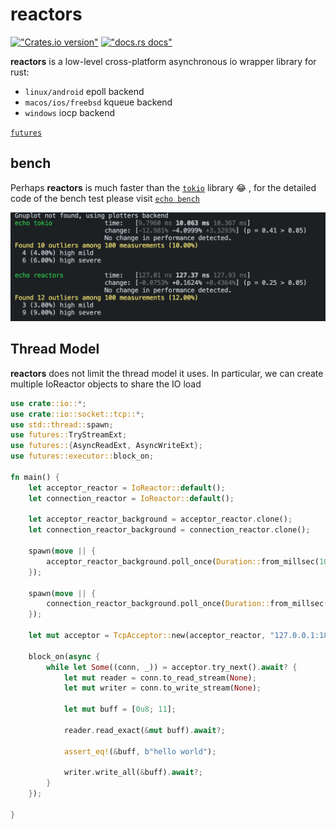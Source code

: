 # reactors

[!["Crates.io version"](https://img.shields.io/crates/v/reactors.svg)](https://crates.io/crates/reactors) [!["docs.rs docs"](https://img.shields.io/badge/docs-latest-blue.svg)](https://docs.rs/reactors)

**reactors** is a low-level cross-platform asynchronous io wrapper library for rust:

* `linux/android` epoll backend
* `macos/ios/freebsd` kqueue backend
* `windows` iocp backend

[`futures`](https://docs.rs/futures/0.3.27/futures/)

## bench

Perhaps **reactors** is much faster than the [`tokio`](https://docs.rs/tokio/1.26.0/tokio/) library 😂 , for the detailed code of the bench test please visit [`echo bench`](benches/echo.rs)

![`bench`](./bench.png)

## Thread Model

**reactors** does not limit the thread model it uses. In particular, we can create multiple IoReactor objects to share the IO load

```rust
use crate::io::*;
use crate::io::socket::tcp::*;
use std::thread::spawn;
use futures::TryStreamExt;
use futures::{AsyncReadExt, AsyncWriteExt};
use futures::executor::block_on;

fn main() {
    let acceptor_reactor = IoReactor::default();
    let connection_reactor = IoReactor::default();

    let acceptor_reactor_background = acceptor_reactor.clone();
    let connection_reactor_background = connection_reactor.clone();

    spawn(move || {
        acceptor_reactor_background.poll_once(Duration::from_millsec(100)).unwrap();
    });

    spawn(move || {
        connection_reactor_background.poll_once(Duration::from_millsec(100)).unwrap();
    });

    let mut acceptor = TcpAcceptor::new(acceptor_reactor, "127.0.0.1:1813".parse()?, Some(connection_reactor))?;

    block_on(async {
        while let Some((conn, _)) = acceptor.try_next().await? {
            let mut reader = conn.to_read_stream(None);
            let mut writer = conn.to_write_stream(None);

            let mut buff = [0u8; 11];

            reader.read_exact(&mut buff).await?;

            assert_eq!(&buff, b"hello world");

            writer.write_all(&buff).await?;
        }
    });

}
```
